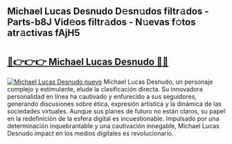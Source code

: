 ## Michael Lucas Desnudo D𝚎sn𝚞dos filtr𝚊dos - Parts-b8J Vid𝚎os filtr𝚊dos - N𝚞evas f𝚘tos atr𝚊ctivas fAjH5

# <h2><a href="http://mb6rey.tromn.icu/?c=Michael+Lucas+Desnudo">🔗👉👉👉 Michael Lucas Desnudo 🔗🔗</a></h2>

[![Michael Lucas Desnudo nuevo](https://i.imgur.com/pEAQMta.gif)](http://mb6rey.tromn.icu/?c=Michael+Lucas+Desnudo)
Michael Lucas Desnudo, un personaje complejo y estimulante, elude la clasificación directa. Su innovadora personalidad en línea ha cautivado y enfurecido a sus seguidores, generando discusiones sobre ética, expresión artística y la dinámica de las sociedades virtuales. Aunque sus planes de futuro no están claros, su papel en la redefinición de la esfera digital es incuestionable. Impulsado por una determinación inquebrantable y una cautivación innegable, Michael Lucas Desnudo impact en los medios digitales es revolucionario.

